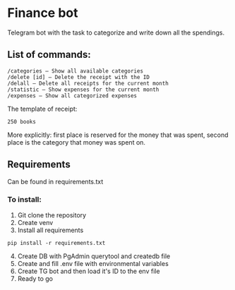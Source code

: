 # Finance bot

Telegram bot with the task to categorize and write down all the spendings. 
## List of commands:
```
/categories — Show all available categories
/delete [id] — Delete the receipt with the ID
/delall — Delete all receipts for the current month
/statistic — Show expenses for the current month
/expenses — Show all categorized expenses
```
The template of receipt:
```
250 books
```
More explicitly: first place is reserved for the money that was spent, second place is the category that money was spent on.

## Requirements
Can be found in requirements.txt
### To install:
1. Git clone the repository
2. Create venv
3. Install all requirements
```
pip install -r requirements.txt
```
4. Create DB with PgAdmin querytool and createdb file
5. Create and fill .env file with environmental variables 
6. Create TG bot and then load it's ID to the env file
7. Ready to go
